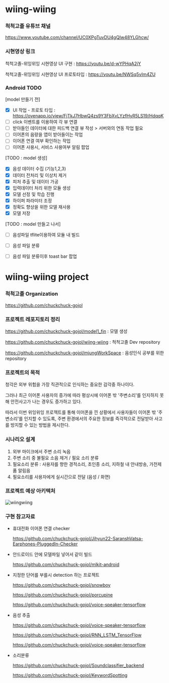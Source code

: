 # wiing-wiing

### 척척고졸 유튜브 채널

https://www.youtube.com/channel/UC0XPgTuvDU4gQIw48YLGhcw/

### 시현영상 링크

척척고졸-위잉위잉 시현영상 UI 구현 : https://youtu.be/d-wYPHqA2jY

척척고졸-위잉위잉 시현영상 UI 프로토타입 : https://youtu.be/NWSq5vIm4ZU

### Android TODO

[model 만들기 전]

- [x] UI 작업 - 프로토 타입 : https://ovenapp.io/view/FjTkJ7HbwQ4zs9Y3FbXvLYzfHyR5LS19/HdqqK
- [ ] click 이벤트를 이용하여 각 뷰 연결
- [ ] 받아들인 데이터에 대한 피드백 연결 뷰 작성 > 서버와의 연동 작업 필요
- [ ] 이어폰의 음량을 앱이 받아들이는 작업
- [ ] 이어폰 연결 여부 확인하는 작업
- [ ] 이어폰 사용시, 서비스 사용여부 알림 팝업

[TODO : model 생성]

- [x] 음성 데이터 수집 (기능1,2,3)
- [x] 데이터 전처리 및 이상치 제거
- [x] 피처 추출 및 데이터 가공
- [x] 입력데이터 처리 위한 모듈 생성
- [x] 모델 선정 및 학습 진행
- [x] 하이퍼 파라미터 조정
- [x] 정확도 향상을 위한 모델 재사용
- [x] 모델 저장

[TODO : model 만들고 나서]

- [ ] 음성파일 tflite이용하여 모듈 내 빌드
- [ ] 음성 파일 분류
- [ ] 음성 파일 분류이후 toast bar 팝업



# wiing-wiing project

### 척척고졸 Organization

<https://github.com/chuckchuck-gojol>



### 프로젝트 레포지토리 정리

https://github.com/chuckchuck-gojol/model1_fin : 모델 생성

https://github.com/chuckchuck-gojol/wiing-wiing : 척척고졸 Dev repository

https://github.com/chuckchuck-gojol/mjungWorkSpace : 음성인식 공부를 위한 repository



### 프로젝트의 목적

청각은 외부 위험을 가장 직관적으로 인식하는 중요한 감각중 하나이다.

그러나 최근 이어폰 사용자의 증가에 따라 평상시에 이어폰 밖 '주변소리'를 인지하지 못해 안전사고가 나는 경우도 증가하고 있다.

따라서 이번 위잉위잉 프로젝트를 통해 이어폰을 낀 상황에서 사용자들이 이어폰 밖 '주변소리'를 인지할 수 있도록, 주변 환경에서의 주요한 정보를 즉각적으로 전달받아 사고를 방지할 수 있는 방법을 제시한다.



### 시나리오 설계

1.  외부 마이크에서 주변 소리 녹음
2. 주변 소리 중 불필요 소음 제거 / 필요 소리 분류
3. 필요소리 분류 : 사용자를 향한 경적소리, 초인종 소리, 지하철 내 안내방송, 가전제품 알림음
4. 필요소리를 사용자에게 실시간으로 전달 (음성 / 화면)



### 프로젝트 예상 아키텍처

![wiingwiing](https://user-images.githubusercontent.com/26458200/69914444-d4b51880-1487-11ea-9a18-64b50f04b573.png)



### 구현 참고자료

- 휴대전화 이어폰 연결 checker 

  https://github.com/chuckchuck-gojol/Jihyun22-SaranshVatsa-Earphones-PluggedIn-Checker

- 안드로이드 안에 모델파일 넣어서 같이 빌드

  https://github.com/chuckchuck-gojol/mlkit-android

- 지정한 단어를 부를시 detection 하는 프로젝트

  <https://github.com/chuckchuck-gojol/snowboy>

  <https://github.com/chuckchuck-gojol/porcupine>

  https://github.com/chuckchuck-gojol/voice-speaker-tensorflow

- 음성 추출

  https://github.com/chuckchuck-gojol/voice-speaker-tensorflow

  https://github.com/chuckchuck-gojol/RNN_LSTM_TensorFlow

  https://github.com/chuckchuck-gojol/voice-speaker-tensorflow

- 소리분류

  https://github.com/chuckchuck-gojol/Soundclassifier_backend

  https://github.com/chuckchuck-gojol/KeywordSpotting

  





